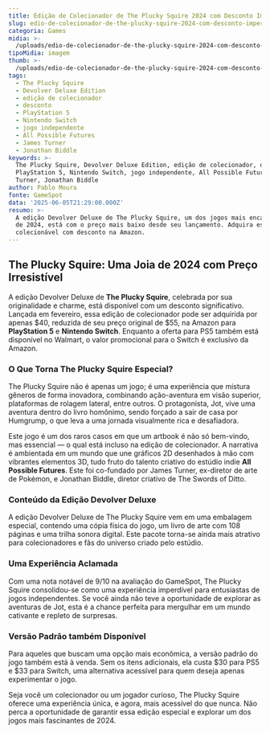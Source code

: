 ```yaml
---
title: Edição de Colecionador de The Plucky Squire 2024 com Desconto Imperdível
slug: edio-de-colecionador-de-the-plucky-squire-2024-com-desconto-imperdvel
categoria: Games
midia: >-
  /uploads/edio-de-colecionador-de-the-plucky-squire-2024-com-desconto-imperdvel-thumb.jpg
tipoMidia: imagem
thumb: >-
  /uploads/edio-de-colecionador-de-the-plucky-squire-2024-com-desconto-imperdvel-thumb.jpg
tags:
  - The Plucky Squire
  - Devolver Deluxe Edition
  - edição de colecionador
  - desconto
  - PlayStation 5
  - Nintendo Switch
  - jogo independente
  - All Possible Futures
  - James Turner
  - Jonathan Biddle
keywords: >-
  The Plucky Squire, Devolver Deluxe Edition, edição de colecionador, desconto,
  PlayStation 5, Nintendo Switch, jogo independente, All Possible Futures, James
  Turner, Jonathan Biddle
author: Pablo Moura
fonte: GameSpot
data: '2025-06-05T21:29:00.000Z'
resumo: >-
  A edição Devolver Deluxe de The Plucky Squire, um dos jogos mais encantadores
  de 2024, está com o preço mais baixo desde seu lançamento. Adquira essa versão
  colecionável com desconto na Amazon.
---
```


## The Plucky Squire: Uma Joia de 2024 com Preço Irresistível

A edição Devolver Deluxe de **The Plucky Squire**, celebrada por sua originalidade e charme, está disponível com um desconto significativo. Lançada em fevereiro, essa edição de colecionador pode ser adquirida por apenas $40, reduzida de seu preço original de $55, na Amazon para **PlayStation 5** e **Nintendo Switch**. Enquanto a oferta para PS5 também está disponível no Walmart, o valor promocional para o Switch é exclusivo da Amazon.

### O Que Torna The Plucky Squire Especial?

The Plucky Squire não é apenas um jogo; é uma experiência que mistura gêneros de forma inovadora, combinando ação-aventura em visão superior, plataformas de rolagem lateral, entre outros. O protagonista, Jot, vive uma aventura dentro do livro homônimo, sendo forçado a sair de casa por Humgrump, o que leva a uma jornada visualmente rica e desafiadora.

Este jogo é um dos raros casos em que um artbook é não só bem-vindo, mas essencial — o qual está incluso na edição de colecionador. A narrativa é ambientada em um mundo que une gráficos 2D desenhados à mão com vibrantes elementos 3D, tudo fruto do talento criativo do estúdio indie **All Possible Futures**. Este foi co-fundado por James Turner, ex-diretor de arte de Pokémon, e Jonathan Biddle, diretor criativo de The Swords of Ditto.

### Conteúdo da Edição Devolver Deluxe

A edição Devolver Deluxe de The Plucky Squire vem em uma embalagem especial, contendo uma cópia física do jogo, um livro de arte com 108 páginas e uma trilha sonora digital. Este pacote torna-se ainda mais atrativo para colecionadores e fãs do universo criado pelo estúdio.

### Uma Experiência Aclamada

Com uma nota notável de 9/10 na avaliação do GameSpot, The Plucky Squire consolidou-se como uma experiência imperdível para entusiastas de jogos independentes. Se você ainda não teve a oportunidade de explorar as aventuras de Jot, esta é a chance perfeita para mergulhar em um mundo cativante e repleto de surpresas.

### Versão Padrão também Disponível

Para aqueles que buscam uma opção mais econômica, a versão padrão do jogo também está à venda. Sem os itens adicionais, ela custa $30 para PS5 e $33 para Switch, uma alternativa acessível para quem deseja apenas experimentar o jogo.

Seja você um colecionador ou um jogador curioso, The Plucky Squire oferece uma experiência única, e agora, mais acessível do que nunca. Não perca a oportunidade de garantir essa edição especial e explorar um dos jogos mais fascinantes de 2024.

